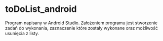 # toDoList_android
Program napisany w Android Studio. Założeniem programu jest stworzenie zadań do wykonania, zaznaczenie które zostały wykonane oraz możliwość usunięcia z listy.
